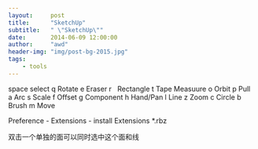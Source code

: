 ```yaml
---
layout:     post
title:      "SketchUp"
subtitle:   " \"SketchUp\""
date:       2014-06-09 12:00:00
author:     "awd"
header-img: "img/post-bg-2015.jpg"
tags:
    - tools
---
```

space 	select
q		Rotate
e 		Eraser
r  		Rectangle
t		Tape Measuure
o 		Orbit
p 		Pull
a		Arc
s		Scale
f		Offset
g 		Component
h		Hand/Pan
l		Line
z		Zoom
c		Circle
b		Brush
m		Move


Preference - Extensions - install Extensions *.rbz

双击一个单独的面可以同时选中这个面和线
